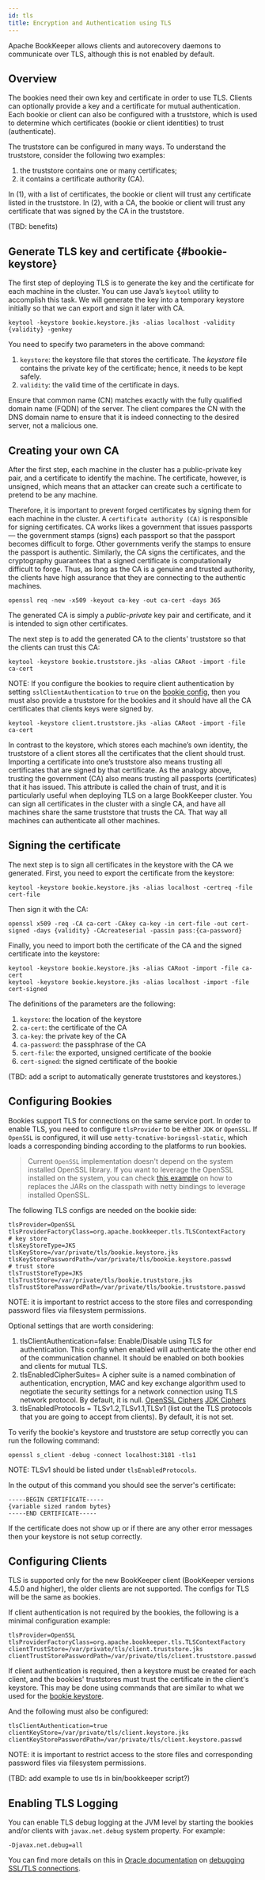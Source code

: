 ```yaml
---
id: tls
title: Encryption and Authentication using TLS
---
```


Apache BookKeeper allows clients and autorecovery daemons to communicate over TLS, although this is not enabled by default.

## Overview

The bookies need their own key and certificate in order to use TLS. Clients can optionally provide a key and a certificate
for mutual authentication.  Each bookie or client can also be configured with a truststore, which is used to
determine which certificates (bookie or client identities) to trust (authenticate).

The truststore can be configured in many ways. To understand the truststore, consider the following two examples:

1. the truststore contains one or many certificates;
2. it contains a certificate authority (CA).

In (1), with a list of certificates, the bookie or client will trust any certificate listed in the truststore.
In (2), with a CA, the bookie or client will trust any certificate that was signed by the CA in the truststore.

(TBD: benefits)

## Generate TLS key and certificate {#bookie-keystore}

The first step of deploying TLS is to generate the key and the certificate for each machine in the cluster.
You can use Java’s `keytool` utility to accomplish this task. We will generate the key into a temporary keystore
initially so that we can export and sign it later with CA.

```shell
keytool -keystore bookie.keystore.jks -alias localhost -validity {validity} -genkey
```

You need to specify two parameters in the above command:

1. `keystore`: the keystore file that stores the certificate. The *keystore* file contains the private key of
    the certificate; hence, it needs to be kept safely.
2. `validity`: the valid time of the certificate in days.

<div class="alert alert-success">
Ensure that common name (CN) matches exactly with the fully qualified domain name (FQDN) of the server.
The client compares the CN with the DNS domain name to ensure that it is indeed connecting to the desired server, not a malicious one.
</div>

## Creating your own CA

After the first step, each machine in the cluster has a public-private key pair, and a certificate to identify the machine.
The certificate, however, is unsigned, which means that an attacker can create such a certificate to pretend to be any machine.

Therefore, it is important to prevent forged certificates by signing them for each machine in the cluster.
A `certificate authority (CA)` is responsible for signing certificates. CA works likes a government that issues passports —
the government stamps (signs) each passport so that the passport becomes difficult to forge. Other governments verify the stamps
to ensure the passport is authentic. Similarly, the CA signs the certificates, and the cryptography guarantees that a signed
certificate is computationally difficult to forge. Thus, as long as the CA is a genuine and trusted authority, the clients have
high assurance that they are connecting to the authentic machines.

```shell
openssl req -new -x509 -keyout ca-key -out ca-cert -days 365
```

The generated CA is simply a *public-private* key pair and certificate, and it is intended to sign other certificates.

The next step is to add the generated CA to the clients' truststore so that the clients can trust this CA:

```shell
keytool -keystore bookie.truststore.jks -alias CARoot -import -file ca-cert
```

NOTE: If you configure the bookies to require client authentication by setting `sslClientAuthentication` to `true` on the
[bookie config](../reference/config), then you must also provide a truststore for the bookies and it should have all the CA
certificates that clients keys were signed by.

```shell
keytool -keystore client.truststore.jks -alias CARoot -import -file ca-cert
```

In contrast to the keystore, which stores each machine’s own identity, the truststore of a client stores all the certificates
that the client should trust. Importing a certificate into one’s truststore also means trusting all certificates that are signed
by that certificate. As the analogy above, trusting the government (CA) also means trusting all passports (certificates) that
it has issued. This attribute is called the chain of trust, and it is particularly useful when deploying TLS on a large BookKeeper cluster.
You can sign all certificates in the cluster with a single CA, and have all machines share the same truststore that trusts the CA.
That way all machines can authenticate all other machines.

## Signing the certificate

The next step is to sign all certificates in the keystore with the CA we generated. First, you need to export the certificate from the keystore:

```shell
keytool -keystore bookie.keystore.jks -alias localhost -certreq -file cert-file
```

Then sign it with the CA:

```shell
openssl x509 -req -CA ca-cert -CAkey ca-key -in cert-file -out cert-signed -days {validity} -CAcreateserial -passin pass:{ca-password}
```

Finally, you need to import both the certificate of the CA and the signed certificate into the keystore:

```shell
keytool -keystore bookie.keystore.jks -alias CARoot -import -file ca-cert
keytool -keystore bookie.keystore.jks -alias localhost -import -file cert-signed
```

The definitions of the parameters are the following:

1. `keystore`: the location of the keystore
2. `ca-cert`: the certificate of the CA
3. `ca-key`: the private key of the CA
4. `ca-password`: the passphrase of the CA
5. `cert-file`: the exported, unsigned certificate of the bookie
6. `cert-signed`: the signed certificate of the bookie

(TBD: add a script to automatically generate truststores and keystores.)

## Configuring Bookies

Bookies support TLS for connections on the same service port. In order to enable TLS, you need to configure `tlsProvider` to be either
`JDK` or `OpenSSL`. If `OpenSSL` is configured, it will use `netty-tcnative-boringssl-static`, which loads a corresponding binding according
to the platforms to run bookies.

> Current `OpenSSL` implementation doesn't depend on the system installed OpenSSL library. If you want to leverage the OpenSSL installed on
the system, you can check [this example](http://netty.io/wiki/forked-tomcat-native.html) on how to replaces the JARs on the classpath with
netty bindings to leverage installed OpenSSL.

The following TLS configs are needed on the bookie side:

```shell
tlsProvider=OpenSSL
tlsProviderFactoryClass=org.apache.bookkeeper.tls.TLSContextFactory
# key store
tlsKeyStoreType=JKS
tlsKeyStore=/var/private/tls/bookie.keystore.jks
tlsKeyStorePasswordPath=/var/private/tls/bookie.keystore.passwd
# trust store
tlsTrustStoreType=JKS
tlsTrustStore=/var/private/tls/bookie.truststore.jks
tlsTrustStorePasswordPath=/var/private/tls/bookie.truststore.passwd
```

NOTE: it is important to restrict access to the store files and corresponding password files via filesystem permissions.

Optional settings that are worth considering:

1. tlsClientAuthentication=false: Enable/Disable using TLS for authentication. This config when enabled will authenticate the other end
    of the communication channel. It should be enabled on both bookies and clients for mutual TLS.
2. tlsEnabledCipherSuites= A cipher suite is a named combination of authentication, encryption, MAC and key exchange
    algorithm used to negotiate the security settings for a network connection using TLS network protocol. By default,
    it is null. [OpenSSL Ciphers](https://www.openssl.org/docs/man1.0.2/man1/ciphers.html)
    [JDK Ciphers](http://docs.oracle.com/javase/8/docs/technotes/guides/security/StandardNames.html#ciphersuites)
3. tlsEnabledProtocols = TLSv1.2,TLSv1.1,TLSv1 (list out the TLS protocols that you are going to accept from clients).
    By default, it is not set.

To verify the bookie's keystore and truststore are setup correctly you can run the following command:

```shell
openssl s_client -debug -connect localhost:3181 -tls1
```

NOTE: TLSv1 should be listed under `tlsEnabledProtocols`.

In the output of this command you should see the server's certificate:

```shell
-----BEGIN CERTIFICATE-----
{variable sized random bytes}
-----END CERTIFICATE-----
```

If the certificate does not show up or if there are any other error messages then your keystore is not setup correctly.

## Configuring Clients

TLS is supported only for the new BookKeeper client (BookKeeper versions 4.5.0 and higher), the older clients are not
supported. The configs for TLS will be the same as bookies.

If client authentication is not required by the bookies, the following is a minimal configuration example:

```shell
tlsProvider=OpenSSL
tlsProviderFactoryClass=org.apache.bookkeeper.tls.TLSContextFactory
clientTrustStore=/var/private/tls/client.truststore.jks
clientTrustStorePasswordPath=/var/private/tls/client.truststore.passwd
```

If client authentication is required, then a keystore must be created for each client, and the bookies' truststores must
trust the certificate in the client's keystore. This may be done using commands that are similar to what we used for
the [bookie keystore](#bookie-keystore).

And the following must also be configured:

```shell
tlsClientAuthentication=true
clientKeyStore=/var/private/tls/client.keystore.jks
clientKeyStorePasswordPath=/var/private/tls/client.keystore.passwd
```

NOTE: it is important to restrict access to the store files and corresponding password files via filesystem permissions.

(TBD: add example to use tls in bin/bookkeeper script?)

## Enabling TLS Logging

You can enable TLS debug logging at the JVM level by starting the bookies and/or clients with `javax.net.debug` system property. For example:

```shell
-Djavax.net.debug=all
```

You can find more details on this in [Oracle documentation](http://docs.oracle.com/javase/8/docs/technotes/guides/security/jsse/ReadDebug.html) on
[debugging SSL/TLS connections](http://docs.oracle.com/javase/8/docs/technotes/guides/security/jsse/ReadDebug.html).
